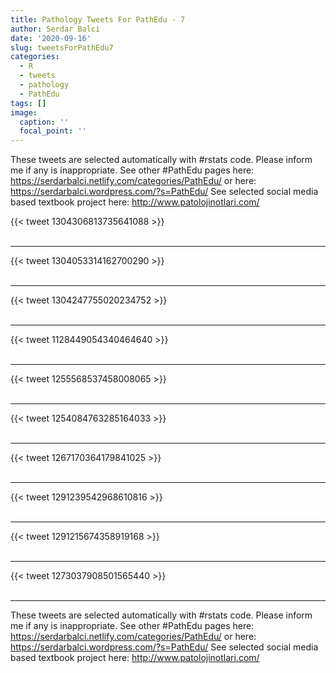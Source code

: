 ```yaml
---
title: Pathology Tweets For PathEdu - 7
author: Serdar Balci
date: '2020-09-16'
slug: tweetsForPathEdu7
categories:
  - R
  - tweets
  - pathology
  - PathEdu
tags: []
image:
  caption: ''
  focal_point: ''
---
```



These tweets are selected automatically with #rstats code. Please inform me if any is inappropriate.
See other #PathEdu pages here: https://serdarbalci.netlify.com/categories/PathEdu/  or here: https://serdarbalci.wordpress.com/?s=PathEdu/ 
See selected social media based textbook project here: http://www.patolojinotlari.com/

{{< tweet 1304306813735641088 >}}
<br>
<br>
<hr>
{{< tweet 1304053314162700290 >}}
<br>
<br>
<hr>
{{< tweet 1304247755020234752 >}}
<br>
<br>
<hr>
{{< tweet 1128449054340464640 >}}
<br>
<br>
<hr>
{{< tweet 1255568537458008065 >}}
<br>
<br>
<hr>
{{< tweet 1254084763285164033 >}}
<br>
<br>
<hr>
{{< tweet 1267170364179841025 >}}
<br>
<br>
<hr>
{{< tweet 1291239542968610816 >}}
<br>
<br>
<hr>
{{< tweet 1291215674358919168 >}}
<br>
<br>
<hr>
{{< tweet 1273037908501565440 >}}
<br>
<br>
<hr>


These tweets are selected automatically with #rstats code. Please inform me if any is inappropriate.
See other #PathEdu pages here: https://serdarbalci.netlify.com/categories/PathEdu/  or here: https://serdarbalci.wordpress.com/?s=PathEdu/ 
See selected social media based textbook project here: http://www.patolojinotlari.com/
